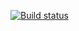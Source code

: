 [![Build status](https://ci.appveyor.com/api/projects/status/q64nsb7e4gyo160i?svg=true)](https://ci.appveyor.com/project/IraDol/qa2)

